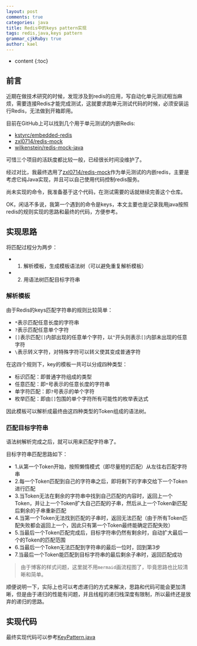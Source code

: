 ```yaml
---
layout: post
comments: true
categories: java
title: Redis中的keys pattern实现
tags: redis,java,keys pattern
grammar_cjkRuby: true
author: kael
---
```


* content
{:toc}

## 前言

近期在做技术研究的时候，发现涉及到redis的应用，写自动化单元测试相当麻烦，需要连接Redis才能完成测试，这就要求跑单元测试代码的时候，必须安装运行Redis，无法做到开箱即用。

目前在GitHub上可以找到几个用于单元测试的内嵌Redis:

* [kstyrc/embedded-redis](https://github.com/kstyrc/embedded-redis)
* [zxl0714/redis-mock](https://github.com/zxl0714/redis-mock)
* [wilkenstein/redis-mock-java](https://github.com/wilkenstein/redis-mock-java)

可惜三个项目的活跃度都比较一般，已经很长时间没维护了。

经过对比，我最终选用了[zxl0714/redis-mock](https://github.com/zxl0714/redis-mock)作为单元测试的内嵌redis，主要是考虑它纯Java实现，并且可以自己使用代码控制redis服务。

尚未实现的命令，我准备基于这个代码，在测试需要的话就继续完善这个仓库。

OK，闲话不多说，我第一个遇到的命令是keys，本文主要也是记录我用java按照redis的规则实现的思路和最终的代码，方便参考。

## 实现思路

将匹配过程分为两步：

* 1. 解析模板，生成模板语法树（可以避免重复解析模板）
* 2. 用语法树匹配目标字符串

### 解析模板

由于Redis的keys匹配字符串的规则比较简单：

* `*`表示匹配任意长度的字符串
* `?`表示匹配任意单个字符
* `[]`表示匹配`[]`内部出现的任意单个字符，以`^`开头则表示`[]`内部未出现的任意字符
* `\`表示转义字符，对特殊字符可以转义使其变成普通字符

在这四个规则下，key的模板一共可以分成四种类型：

* 标识匹配：即普通字符组成的类型
* 任意匹配：即`*`号表示的任意长度的字符串
* 单字符匹配：即`?`号表示的单个字符
* 枚举匹配：即由`[]`包围的单个字符所有可能性的枚举表达式

因此模板可以解析成最终由这四种类型的Token组成的语法树。

### 匹配目标字符串

语法树解析完成之后，就可以用来匹配字符串了。

目标字符串匹配思路如下：

* 1.从第一个Token开始，按照懒惰模式（即尽量短的匹配）从左往右匹配字符串
* 2.每一个Token匹配到自己的字符串之后，即将剩下的字串交给下一个Token进行匹配
* 3.当Token无法在剩余的字符串中找到自己匹配的内容时，返回上一个Token，并让上一个Token扩大自己匹配的子串，然后从上一个Token新匹配后剩余的子串重新匹配
* 4.当第一个Token无法找到匹配的子串时，返回无法匹配（由于所有Token匹配失败都会返回上一个，因此只有第一个Token最终能确定匹配失败）
* 5.当最后一个Token匹配完成后，目标字符串仍然有剩余时，自动扩大最后一个的Token的匹配范围
* 6.当最后一个Token无法匹配到字符串的最后一位时，回到第3步
* 7.当最后一个Token能匹配到目标字符串的最后剩余子串时，返回匹配成功

> 由于博客的样式问题，这里就不用`mermaid`画流程图了，毕竟思路也比较清晰和简单。

顺便说明一下，实际上也可以考虑递归的方式来解决，思路和代码可能会更加清晰，但是由于递归的性能有问题，并且线程的递归栈深度有限制，所以最终还是放弃的递归的思路。

## 实现代码

最终实现代码可以参考[KeyPattern.java](https://github.com/kael-aiur/redis-mock/blob/dev/src/main/java/com/github/zxl0714/redismock/pattern/KeyPattern.java)